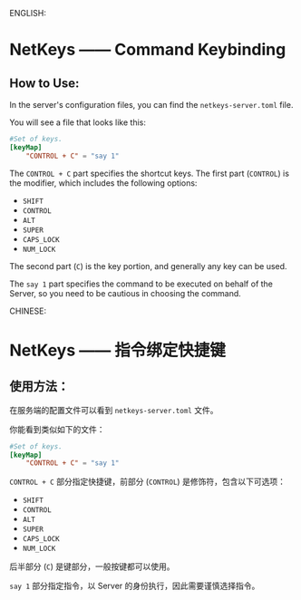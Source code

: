 ENGLISH:

# NetKeys —— Command Keybinding

## How to Use:

In the server's configuration files, you can find the `netkeys-server.toml` file.

You will see a file that looks like this:

```toml
#Set of keys.
[keyMap]
	"CONTROL + C" = "say 1"
```

The `CONTROL + C` part specifies the shortcut keys. The first part (`CONTROL`) is the modifier, which includes the following options:

* `SHIFT`
* `CONTROL`
* `ALT`
* `SUPER`
* `CAPS_LOCK`
* `NUM_LOCK`

The second part (`C`) is the key portion, and generally any key can be used.

The `say 1` part specifies the command to be executed on behalf of the Server, so you need to be cautious in choosing the command.

CHINESE:

# NetKeys —— 指令绑定快捷键

## 使用方法：

在服务端的配置文件可以看到 `netkeys-server.toml` 文件。

你能看到类似如下的文件：

```toml
#Set of keys.
[keyMap]
	"CONTROL + C" = "say 1"
```

`CONTROL + C` 部分指定快捷键，前部分 (`CONTROL`) 是修饰符，包含以下可选项：
- `SHIFT`
- `CONTROL`
- `ALT`
- `SUPER`
- `CAPS_LOCK`
- `NUM_LOCK`

后半部分 (`C`) 是键部分，一般按键都可以使用。

`say 1` 部分指定指令，以 Server 的身份执行，因此需要谨慎选择指令。